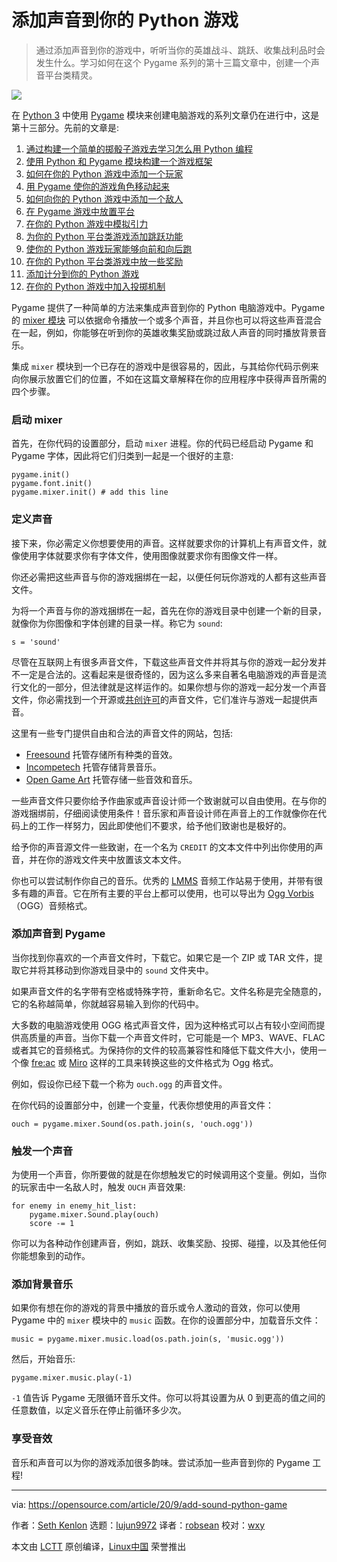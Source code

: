 [#]: collector: (lujun9972)
[#]: translator: (robsean)
[#]: reviewer: (wxy)
[#]: publisher: (wxy)
[#]: url: (https://linux.cn/article-12877-1.html)
[#]: subject: (Add sound to your Python game)
[#]: via: (https://opensource.com/article/20/9/add-sound-python-game)
[#]: author: (Seth Kenlon https://opensource.com/users/seth)

添加声音到你的 Python 游戏
======

> 通过添加声音到你的游戏中，听听当你的英雄战斗、跳跃、收集战利品时会发生什么。学习如何在这个 Pygame 系列的第十三篇文章中，创建一个声音平台类精灵。

![](https://img.linux.net.cn/data/attachment/album/202012/02/092244du74f14837zmo7fz.jpg)

在 [Python 3][2] 中使用 [Pygame][3] 模块来创建电脑游戏的系列文章仍在进行中，这是第十三部分。先前的文章是:

  1. [通过构建一个简单的掷骰子游戏去学习怎么用 Python 编程][4]
  2. [使用 Python 和 Pygame 模块构建一个游戏框架][5]
  3. [如何在你的 Python 游戏中添加一个玩家][6]
  4. [用 Pygame 使你的游戏角色移动起来][7]
  5. [如何向你的 Python 游戏中添加一个敌人][8]
  6. [在 Pygame 游戏中放置平台][9]
  7. [在你的 Python 游戏中模拟引力][10]
  8. [为你的 Python 平台类游戏添加跳跃功能][11]
  9. [使你的 Python 游戏玩家能够向前和向后跑][12]
  10. [在你的 Python 平台类游戏中放一些奖励][13]
  11. [添加计分到你的 Python 游戏][14]
  12. [在你的 Python 游戏中加入投掷机制][15]

Pygame 提供了一种简单的方法来集成声音到你的 Python 电脑游戏中。Pygame 的 [mixer 模块][16] 可以依据命令播放一个或多个声音，并且你也可以将这些声音混合在一起，例如，你能够在听到你的英雄收集奖励或跳过敌人声音的同时播放背景音乐。

集成 `mixer` 模块到一个已存在的游戏中是很容易的，因此，与其给你代码示例来向你展示放置它们的位置，不如在这篇文章解释在你的应用程序中获得声音所需的四个步骤。

### 启动 mixer

首先，在你代码的设置部分，启动 `mixer` 进程。你的代码已经启动 Pygame 和 Pygame 字体，因此将它们归类到一起是一个很好的主意:

```
pygame.init()
pygame.font.init()
pygame.mixer.init() # add this line
```

### 定义声音

接下来，你必需定义你想要使用的声音。这样就要求你的计算机上有声音文件，就像使用字体就要求你有字体文件，使用图像就要求你有图像文件一样。

你还必需把这些声音与你的游戏捆绑在一起，以便任何玩你游戏的人都有这些声音文件。

为将一个声音与你的游戏捆绑在一起，首先在你的游戏目录中创建一个新的目录，就像你为你图像和字体创建的目录一样。称它为 `sound`:

```
s = 'sound'
```

尽管在互联网上有很多声音文件，下载这些声音文件并将其与你的游戏一起分发并不一定是合法的。这看起来是很奇怪的，因为这么多来自著名电脑游戏的声音是流行文化的一部分，但法律就是这样运作的。如果你想与你的游戏一起分发一个声音文件，你必需找到一个开源或[共创许可][17]的声音文件，它们准许与游戏一起提供声音。

这里有一些专门提供自由和合法的声音文件的网站，包括:

  * [Freesound][18] 托管存储所有种类的音效。
  * [Incompetech][19] 托管存储背景音乐。
  * [Open Game Art][20] 托管存储一些音效和音乐。

一些声音文件只要你给予作曲家或声音设计师一个致谢就可以自由使用。在与你的游戏捆绑前，仔细阅读使用条件！音乐家和声音设计师在声音上的工作就像你在代码上的工作一样努力，因此即使他们不要求，给予他们致谢也是极好的。

给予你的声音源文件一些致谢，在一个名为 `CREDIT` 的文本文件中列出你使用的声音，并在你的游戏文件夹中放置该文本文件。

你也可以尝试制作你自己的音乐。优秀的 [LMMS][21] 音频工作站易于使用，并带有很多有趣的声音。它在所有主要的平台上都可以使用，也可以导出为 [Ogg Vorbis][22]（OGG）音频格式。

### 添加声音到 Pygame

当你找到你喜欢的一个声音文件时，下载它。如果它是一个 ZIP 或 TAR 文件，提取它并将其移动到你游戏目录中的 `sound` 文件夹中。

如果声音文件的名字带有空格或特殊字符，重新命名它。文件名称是完全随意的，它的名称越简单，你就越容易输入到你的代码中。

大多数的电脑游戏使用 OGG 格式声音文件，因为这种格式可以占有较小空间而提供高质量的声音。当你下载一个声音文件时，它可能是一个 MP3、WAVE、FLAC 或者其它的音频格式。为保持你的文件的较高兼容性和降低下载文件大小，使用一个像 [fre:ac][23] 或 [Miro][24] 这样的工具来转换这些的文件格式为 Ogg 格式。

例如，假设你已经下载一个称为 `ouch.ogg` 的声音文件。

在你代码的设置部分中，创建一个变量，代表你想使用的声音文件：

```
ouch = pygame.mixer.Sound(os.path.join(s, 'ouch.ogg'))
```

### 触发一个声音

为使用一个声音，你所要做的就是在你想触发它的时候调用这个变量。例如，当你的玩家击中一名敌人时，触发 `OUCH` 声音效果:

```
for enemy in enemy_hit_list:
    pygame.mixer.Sound.play(ouch)
    score -= 1
```

你可以为各种动作创建声音，例如，跳跃、收集奖励、投掷、碰撞，以及其他任何你能想象到的动作。

### 添加背景音乐

如果你有想在你的游戏的背景中播放的音乐或令人激动的音效，你可以使用 Pygame 中的 `mixer` 模块中的 `music` 函数。在你的设置部分中，加载音乐文件：

```
music = pygame.mixer.music.load(os.path.join(s, 'music.ogg'))
```

然后，开始音乐:

```
pygame.mixer.music.play(-1)
```

`-1` 值告诉 Pygame 无限循环音乐文件。你可以将其设置为从 0 到更高的值之间的任意数值，以定义音乐在停止前循环多少次。

### 享受音效

音乐和声音可以为你的游戏添加很多韵味。尝试添加一些声音到你的 Pygame 工程!

--------------------------------------------------------------------------------

via: https://opensource.com/article/20/9/add-sound-python-game

作者：[Seth Kenlon][a]
选题：[lujun9972][b]
译者：[robsean](https://github.com/robsean)
校对：[wxy](https://github.com/wxy)

本文由 [LCTT](https://github.com/LCTT/TranslateProject) 原创编译，[Linux中国](https://linux.cn/) 荣誉推出

[a]: https://opensource.com/users/seth
[b]: https://github.com/lujun9972
[1]: https://opensource.com/sites/default/files/styles/image-full-size/public/lead-images/colorful_sound_wave.png?itok=jlUJG0bM (Colorful sound wave graph)
[2]: https://www.python.org/
[3]: https://www.pygame.org/news
[4]: https://linux.cn/article-9071-1.html
[5]: https://linux.cn/article-10850-1.html
[6]: https://linux.cn/article-10858-1.html
[7]: https://linux.cn/article-10874-1.html
[8]: https://linux.cn/article-10883-1.html
[9]: https://linux.cn/article-10902-1.html
[10]: https://linux.cn/article-11780-1.html
[11]: https://linux.cn/article-11790-1.html
[12]: https://linux.cn/article-11819-1.html
[13]: https://linux.cn/article-11828-1.html
[14]: https://linux.cn/article-11839-1.html
[15]: https://linux.cn/article-12872-1.html
[16]: https://www.pygame.org/docs/ref/mixer.html
[17]: https://opensource.com/article/20/1/what-creative-commons
[18]: https://freesound.org
[19]: https://incompetech.filmmusic.io
[20]: https://opengameart.org
[21]: https://opensource.com/life/16/2/linux-multimedia-studio
[22]: https://en.wikipedia.org/wiki/Vorbis
[23]: https://www.freac.org/index.php/en/downloads-mainmenu-330
[24]: http://getmiro.com
